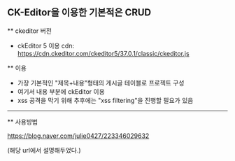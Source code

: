 ## CK-Editor을 이용한 기본적은 CRUD ##

** ckeditor 버전
  - ckEditor 5 이용
 cdn: https://cdn.ckeditor.com/ckeditor5/37.0.1/classic/ckeditor.js

** 이용
  - 가장 기본적인 "제목+내용"형태의 게시글 테이블로 프로젝트 구성
  - 여기서 내용 부분에 ckEditor 이용
  - xss 공격을 막기 위해 추후에는 "xss filtering"을 진행할 필요가 있음

---

** 사용방법

https://blog.naver.com/julie0427/223346029632

(해당 url에서 설명해두었다.)
